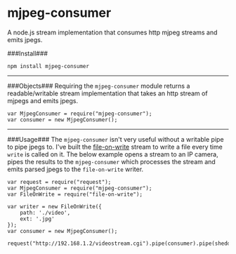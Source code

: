 mjpeg-consumer
==================
  
A node.js stream implementation that consumes http mjpeg streams and emits jpegs.
  
###Install###

	npm install mjpeg-consumer
  
----------------------  

###Objects###
Requiring the `mjpeg-consumer` module returns a readable/writable stream implementation that takes an http stream of mjpegs and emits jpegs.

	var MjpegConsumer = require("mjpeg-consumer");
	var consumer = new MjpegConsumer();

----------------------  
###Usage###
The `mjpeg-consumer` isn't very useful without a writable pipe to pipe jpegs to. I've built the [file-on-write](https://github.com/mmaelzer/file-on-write) stream to write a file every time `write` is called on it. The below example opens a stream to an IP camera, pipes the results to the `mjpeg-consumer` which processes the stream and emits parsed jpegs to the `file-on-write` writer.

	var request = require("request");
	var MjpegConsumer = require("mjpeg-consumer");
	var FileOnWrite = require("file-on-write");

	var writer = new FileOnWrite({ 
		path: './video',
		ext: '.jpg'
	});
	var consumer = new MjpegConsumer();

	request("http://192.168.1.2/videostream.cgi").pipe(consumer).pipe(shedder).pipe(writer);